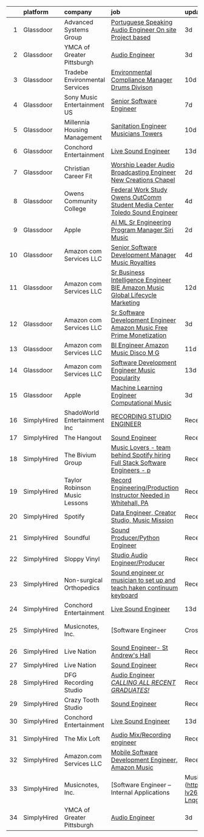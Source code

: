 

|    | platform    | company                        | job                                                                                                                                                                                                                                                                                                                                                                                                                                                                                                                                                                                                                                                                                                                                                                                                                                                                                                                                                                                                                                                                                                                                                                                                                                                                                                                                                                                                  | update_time   | location                            |
|---:|:------------|:-------------------------------|:-----------------------------------------------------------------------------------------------------------------------------------------------------------------------------------------------------------------------------------------------------------------------------------------------------------------------------------------------------------------------------------------------------------------------------------------------------------------------------------------------------------------------------------------------------------------------------------------------------------------------------------------------------------------------------------------------------------------------------------------------------------------------------------------------------------------------------------------------------------------------------------------------------------------------------------------------------------------------------------------------------------------------------------------------------------------------------------------------------------------------------------------------------------------------------------------------------------------------------------------------------------------------------------------------------------------------------------------------------------------------------------------------------|:--------------|:------------------------------------|
|  1 | Glassdoor   | Advanced Systems Group         | [Portuguese Speaking Audio Engineer  On site  Project based ](https://www.glassdoor.com/partner/jobListing.htm?pos=105&ao=1136043&s=58&guid=0000018311b68fe5aa88003a563ee6b1&src=GD_JOB_AD&t=SR&vt=w&ea=1&cs=1_cd870724&cb=1662449520878&jobListingId=1008115167829&jrtk=3-0-1gc8rd40dkbno801-1gc8rd410ih50800-f73c94eeb379ddaa-)                                                                                                                                                                                                                                                                                                                                                                                                                                                                                                                                                                                                                                                                                                                                                                                                                                                                                                                                                                                                                                                                    | 3d            | New York, NY                        |
|  2 | Glassdoor   | YMCA of Greater Pittsburgh     | [Audio Engineer](https://www.glassdoor.com/partner/jobListing.htm?pos=107&ao=1136043&s=58&guid=0000018311b68fe5aa88003a563ee6b1&src=GD_JOB_AD&t=SR&vt=w&ea=1&cs=1_9f260cca&cb=1662449520879&jobListingId=1008114357772&jrtk=3-0-1gc8rd40dkbno801-1gc8rd410ih50800-be22ce156af67502-)                                                                                                                                                                                                                                                                                                                                                                                                                                                                                                                                                                                                                                                                                                                                                                                                                                                                                                                                                                                                                                                                                                                 | 3d            | Pittsburgh, PA                      |
|  3 | Glassdoor   | Tradebe Environmental Services | [Environmental Compliance Manager   Drums Divison](https://www.glassdoor.com/partner/jobListing.htm?pos=101&ao=1110586&s=58&guid=0000018311b68fe5aa88003a563ee6b1&src=GD_JOB_AD&t=SR&vt=w&ea=1&cs=1_49250b9f&cb=1662449520878&jobListingId=1008097031200&cpc=C49818E30565E1C5&jrtk=3-0-1gc8rd40dkbno801-1gc8rd410ih50800-350b471dbde93889--6NYlbfkN0B8GMa3RntkcGxyDWRdkTUuLLAj--st5PucnHcqnp1DO9rMo_BsrPyYtpU35g_ETFHdGzxextAuqToqQi6LZRhLN7JYizBTPRZqUWW6jcAj9uRs95X9hY1-9LoQsyQvHb_AEPmM5u8bjVM0eMEg-vnwOw1Qn3zd7YziXxWsGHzD3fubhI0jsm0mpcWQ6dEZK9letv6jiBg13Ssg3sQxc2aM4lF0KoDWn7osCZu4m01evu5LYPJZAhLPYvbcF-LZ-9-AZZOuxM-HytpvfTFv9LAuGowVmJoA9oax6y1Lf3bx6OYSylVvGJ8jqFkrK9kHtJAuIakRB-lkBUkYFwSRg02vLIrMCmhxKTf4Lm_Mx3zy_0JXlSdXC4gkqu8Ie6bk0qh3_ooS0v8GSU-rarTdqeX7AHaGXXtKbsRB5_gawZ6zptrifm_n4YNM3_T4YTDjwl4J42kCrp0x56bBQnBynfjOWmh5g9jgCFAURXjbRonDzc4OIjLMN6qX6gbIo2gogLoYQoUhEUfKmWtLcCzv0zokEvBX9xNFVbwksJbeG91Tsu85AglizMH6)                                                                                                                                                                                                                                                                                                                                                                                                                                                          | 10d           | Millington, TN                      |
|  4 | Glassdoor   | Sony Music Entertainment US    | [Senior Software Engineer](https://www.glassdoor.com/partner/jobListing.htm?pos=113&ao=1136043&s=58&guid=0000018311b68fe5aa88003a563ee6b1&src=GD_JOB_AD&t=SR&vt=w&ea=1&cs=1_39760008&cb=1662449520879&jobListingId=1008101856547&jrtk=3-0-1gc8rd40dkbno801-1gc8rd410ih50800-6b457d7baf396945-)                                                                                                                                                                                                                                                                                                                                                                                                                                                                                                                                                                                                                                                                                                                                                                                                                                                                                                                                                                                                                                                                                                       | 7d            | New York, NY                        |
|  5 | Glassdoor   | Millennia Housing Management   | [Sanitation Engineer  Musicians Towers](https://www.glassdoor.com/partner/jobListing.htm?pos=115&ao=1136043&s=58&guid=0000018311b68fe5aa88003a563ee6b1&src=GD_JOB_AD&t=SR&vt=w&ea=1&cs=1_595ca1dc&cb=1662449520879&jobListingId=1008097376090&jrtk=3-0-1gc8rd40dkbno801-1gc8rd410ih50800-f8b3de04a6918d4f-)                                                                                                                                                                                                                                                                                                                                                                                                                                                                                                                                                                                                                                                                                                                                                                                                                                                                                                                                                                                                                                                                                          | 10d           | Cleveland, OH                       |
|  6 | Glassdoor   | Conchord Entertainment         | [Live Sound Engineer](https://www.glassdoor.com/partner/jobListing.htm?pos=102&ao=1110586&s=58&guid=0000018311b68fe5aa88003a563ee6b1&src=GD_JOB_AD&t=SR&vt=w&ea=1&cs=1_ee4080ef&cb=1662449520878&jobListingId=1008088946789&cpc=FA84DF7EA1EC2398&jrtk=3-0-1gc8rd40dkbno801-1gc8rd410ih50800-f3f9eea57a983ca9--6NYlbfkN0BKUou6V2sgnxTw0gblZcy6InCuwTZCwEAFzAfyAJpbl3ZjWBFMy83ezJfgF92Z-W5MXnXrnPDWMfXQEYAq_D2vGcDfAyY7IEHDPoY5h-YNlYusBjuP71PAU--4FBvdcRg4XYUnGEKdbLm9AWhIy_eUwBNmXKXtIKz3mbl7k_NEIwoUxK6dIpaqfV-f_KTJTC0ga0uozoc9rq0DFF-oOSHh0s8A4RLmKDr5y3QeaKZ3sHa3q4sydu5g_rDWxrWnF9MsTleO07FpToyTaDNcC8-NMuk1Z7wmSVdAvJ83CUR5IVxkSN3Cutz2TBRlCIGiaxi7L-SlwvCW73jYQcu4wS4iZ1nZyzjuO2EZQVQLzzvhiFQHtFhUHhNLlPZTZPvfYSjxKIip9-YqDYAjd3xqnXsOCEscvUYZpKdVpmui5WgyQn_c0jiAW57cQCZE4iHypBCjfp-X5ukYOt758-BbjwQwKt2CoujM4rMVQnS8dtx66wnVU4T89mqfQzG4PfRdjKQ%3D)                                                                                                                                                                                                                                                                                                                                                                                                                                                                                                                                         | 13d           | Boston, MA                          |
|  7 | Glassdoor   | Christian Career Fit           | [Worship Leader Audio   Broadcasting Engineer   New Creations Chapel](https://www.glassdoor.com/partner/jobListing.htm?pos=111&ao=1136043&s=58&guid=0000018311b68fe5aa88003a563ee6b1&src=GD_JOB_AD&t=SR&vt=w&ea=1&cs=1_86da114d&cb=1662449520879&jobListingId=1008115720654&jrtk=3-0-1gc8rd40dkbno801-1gc8rd410ih50800-467d6a52a6f83525-)                                                                                                                                                                                                                                                                                                                                                                                                                                                                                                                                                                                                                                                                                                                                                                                                                                                                                                                                                                                                                                                            | 2d            | Richmond, IN                        |
|  8 | Glassdoor   | Owens Community College        | [Federal Work Study  Owens OutComm Student Media Center Toledo  Sound Engineer](https://www.glassdoor.com/partner/jobListing.htm?pos=110&ao=1136043&s=58&guid=0000018311b68fe5aa88003a563ee6b1&src=GD_JOB_AD&t=SR&vt=w&cs=1_d7a2a611&cb=1662449520879&jobListingId=1008111376475&jrtk=3-0-1gc8rd40dkbno801-1gc8rd410ih50800-71b4937bcff34b83-)                                                                                                                                                                                                                                                                                                                                                                                                                                                                                                                                                                                                                                                                                                                                                                                                                                                                                                                                                                                                                                                       | 4d            | Toledo, OH                          |
|  9 | Glassdoor   | Apple                          | [AI ML   Sr Engineering Program Manager  Siri Music](https://www.glassdoor.com/partner/jobListing.htm?pos=103&ao=1110586&s=58&guid=0000018311b68fe5aa88003a563ee6b1&src=GD_JOB_AD&t=SR&vt=w&cs=1_06e293a6&cb=1662449520878&jobListingId=1008115940642&cpc=654405A9B1E0A9F5&jrtk=3-0-1gc8rd40dkbno801-1gc8rd410ih50800-809c7cf8beecd65c--6NYlbfkN0BvKrLyj5gPmtZO9T8euul8TCxuuKNOtzRJOomxnwSEodTz2Bc-sPZl1dBMH13w-jM9N6qTHIvrWC1BRq1o54dOXwL3ATM3A0cltl3iika3bcZ22vh2xcUnG0BDCq5TYnFLYFZm3VJVaY0oNGuS2NrkiSqDUF8yw5hZJ_f1587e83otGODl01nFBxx6s-CGFN7wj_1NDVuEmT1vVooiSpq7yDlg3wMOn3lq5dHWIZkbvEthGyftTGh77e39T19uMjAroskn8eBFlzhvW0lwHvw10kwa7jBIoLFv7lPpPbCX9E3C5Wii3l8QFsiSHjJ6xfwpjPiom4N-iEMRo5AaLlMlse-W_r_Nd81NnMkjAXcTYiAg6M3T7GzhLAfBthcRlVfyH6N_TfA2aTNPU-q-tc3QpFOemTqmUlBrK-mqf5Cw-Y-Jt8w5DJJTGDzIv2Idx0_VTmjAIKnKsL_dRM4AMFnHamFuwakRST4iV30W4r8NKVO2YkfBSKEHueD5LvmDGw82kZqwEVZ1Fk14IYZsNJHUmN3W0fZVxLtqJvUx1YONup7PiMhel91k7MCXVQ5tov2rT1FEyjCJtim-ispd0MHkxvCepi6QzEiqNiWpOEgudLK0np0bMJxwnBFksDeih4XROjxh78NvoD0Gj9J7xIedqPxxqHibUvhYUvILKsG2q_Z3eeyvWbyq7cQb98zrvRD5KFZJ6IEuiPc_VKYlrp5QYOdtOpd14igq2M_jSR6-ZtxPftTjkOn4XTOW8o1Y5c7-6-G73nNlKcXJWQU4mdDrALDUXcFS11YAhe_fYrSIOnrOaM-v2iOQXqTQQevHd1VwVii1dj72f6Hr2FfFOHsRP_KqqjxaRNJdcMTkbyNgLUWXrl0yp9Wr1SRyJUdq3_F7vrpDAtB_JyM--vLHjnmnG37Jh_Pqv2bKsfMKBKiqrBO1kaVbZQ8kcOEQbW6wrJmk-STJrtQ1TTvbnutvxEM30HcUGvWSh1gQTzmd46DbJQ%3D%3D) | 2d            | Seattle, WA                         |
| 10 | Glassdoor   | Amazon com Services LLC        | [Senior Software Development Manager  Music Royalties](https://www.glassdoor.com/partner/jobListing.htm?pos=114&ao=1136043&s=58&guid=0000018311b68fe5aa88003a563ee6b1&src=GD_JOB_AD&t=SR&vt=w&cs=1_fb407448&cb=1662449520879&jobListingId=1008111672177&jrtk=3-0-1gc8rd40dkbno801-1gc8rd410ih50800-ceb791d4a6054583-)                                                                                                                                                                                                                                                                                                                                                                                                                                                                                                                                                                                                                                                                                                                                                                                                                                                                                                                                                                                                                                                                                | 4d            | San Francisco, CA                   |
| 11 | Glassdoor   | Amazon com Services LLC        | [Sr  Business Intelligence Engineer  BIE   Amazon Music  Global Lifecycle Marketing](https://www.glassdoor.com/partner/jobListing.htm?pos=112&ao=1136043&s=58&guid=0000018311b68fe5aa88003a563ee6b1&src=GD_JOB_AD&t=SR&vt=w&cs=1_a87e48d1&cb=1662449520879&jobListingId=1008091801822&jrtk=3-0-1gc8rd40dkbno801-1gc8rd410ih50800-ac01524d5b23777d-)                                                                                                                                                                                                                                                                                                                                                                                                                                                                                                                                                                                                                                                                                                                                                                                                                                                                                                                                                                                                                                                  | 12d           | Culver City, CA                     |
| 12 | Glassdoor   | Amazon com Services LLC        | [Sr  Software Development Engineer   Amazon Music Free   Prime Monetization](https://www.glassdoor.com/partner/jobListing.htm?pos=109&ao=1136043&s=58&guid=0000018311b68fe5aa88003a563ee6b1&src=GD_JOB_AD&t=SR&vt=w&cs=1_7557c82b&cb=1662449520879&jobListingId=1008114645061&jrtk=3-0-1gc8rd40dkbno801-1gc8rd410ih50800-8cbb3d7f915d7c7e-)                                                                                                                                                                                                                                                                                                                                                                                                                                                                                                                                                                                                                                                                                                                                                                                                                                                                                                                                                                                                                                                          | 3d            | North Carolina                      |
| 13 | Glassdoor   | Amazon com Services LLC        | [BI Engineer  Amazon Music  Disco M G](https://www.glassdoor.com/partner/jobListing.htm?pos=108&ao=1136043&s=58&guid=0000018311b68fe5aa88003a563ee6b1&src=GD_JOB_AD&t=SR&vt=w&cs=1_6dc49a0a&cb=1662449520879&jobListingId=1008094524132&jrtk=3-0-1gc8rd40dkbno801-1gc8rd410ih50800-3310bf924143c91b-)                                                                                                                                                                                                                                                                                                                                                                                                                                                                                                                                                                                                                                                                                                                                                                                                                                                                                                                                                                                                                                                                                                | 11d           | New York, NY                        |
| 14 | Glassdoor   | Amazon com Services LLC        | [Software Development Engineer  Music Popularity](https://www.glassdoor.com/partner/jobListing.htm?pos=106&ao=1136043&s=58&guid=0000018311b68fe5aa88003a563ee6b1&src=GD_JOB_AD&t=SR&vt=w&cs=1_16905e9e&cb=1662449520878&jobListingId=1008088339861&jrtk=3-0-1gc8rd40dkbno801-1gc8rd410ih50800-bb4dfd6ed8595ac2-)                                                                                                                                                                                                                                                                                                                                                                                                                                                                                                                                                                                                                                                                                                                                                                                                                                                                                                                                                                                                                                                                                     | 13d           | San Francisco, CA                   |
| 15 | Glassdoor   | Apple                          | [Machine Learning Engineer  Computational Music](https://www.glassdoor.com/partner/jobListing.htm?pos=104&ao=1136043&s=58&guid=0000018311b68fe5aa88003a563ee6b1&src=GD_JOB_AD&t=SR&vt=w&cs=1_72134217&cb=1662449520878&jobListingId=1008115196637&jrtk=3-0-1gc8rd40dkbno801-1gc8rd410ih50800-fcd6d69c546b4832-)                                                                                                                                                                                                                                                                                                                                                                                                                                                                                                                                                                                                                                                                                                                                                                                                                                                                                                                                                                                                                                                                                      | 3d            | Portland, OR                        |
| 16 | SimplyHired | ShadoWorld Entertainment Inc   | [RECORDING STUDIO ENGINEER](https://www.simplyhired.com/job/LuUo1uNsflz97Kc2VUvstOqF-GlyVnesKKVECsAsCY7m3CzEC5ML1A?q=music+engineer)                                                                                                                                                                                                                                                                                                                                                                                                                                                                                                                                                                                                                                                                                                                                                                                                                                                                                                                                                                                                                                                                                                                                                                                                                                                                 | Recently      | Los Angeles, CA                     |
| 17 | SimplyHired | The Hangout                    | [Sound Engineer](https://www.simplyhired.com/job/pPtma4KfpJL8yv0IV160PCctZ7zJieTNPnwDrISJ5-REzhgDQyRTVw?q=music+engineer)                                                                                                                                                                                                                                                                                                                                                                                                                                                                                                                                                                                                                                                                                                                                                                                                                                                                                                                                                                                                                                                                                                                                                                                                                                                                            | Recently      | Myrtle Beach, SC                    |
| 18 | SimplyHired | The Bivium Group               | [Music Lovers - team behind Spotify hiring Full Stack Software Engineers - p](https://www.simplyhired.com/job/xwPIhzuTN5QU7HiZUxxulf6NVWJJFVEgQggMHrjRfTQugyKoDq1S5w?q=music+engineer)                                                                                                                                                                                                                                                                                                                                                                                                                                                                                                                                                                                                                                                                                                                                                                                                                                                                                                                                                                                                                                                                                                                                                                                                               | Recently      | Boston, MA                          |
| 19 | SimplyHired | Taylor Robinson Music Lessons  | [Record Engineering/Production Instructor Needed in Whitehall, PA](https://www.simplyhired.com/job/IsH7jqt2YnftYZxs_yj1u1OOA9vbgKe1wt_NOcbP6hAOxAlWjXJ8pg?q=music+engineer)                                                                                                                                                                                                                                                                                                                                                                                                                                                                                                                                                                                                                                                                                                                                                                                                                                                                                                                                                                                                                                                                                                                                                                                                                          | Recently      | Whitehall Township, PA              |
| 20 | SimplyHired | Spotify                        | [Data Engineer, Creator Studio, Music Mission](https://www.simplyhired.com/job/gx6_0Pe4pjCb2iMDm-oEabY8egsyZ1Ii5bgjJRk6_cKJ1o2Hf2rTOA?q=music+engineer)                                                                                                                                                                                                                                                                                                                                                                                                                                                                                                                                                                                                                                                                                                                                                                                                                                                                                                                                                                                                                                                                                                                                                                                                                                              | Recently      | New York, NY                        |
| 21 | SimplyHired | Soundful                       | [Sound Producer/Python Engineer](https://www.simplyhired.com/job/fKwTfqRWVzhZJJT6yoybTUB5_pL76wxlddnu6kqy2_naoU7JVaHVBQ?q=music+engineer)                                                                                                                                                                                                                                                                                                                                                                                                                                                                                                                                                                                                                                                                                                                                                                                                                                                                                                                                                                                                                                                                                                                                                                                                                                                            | Recently      | Remote                              |
| 22 | SimplyHired | Sloppy Vinyl                   | [Studio Audio Engineer/Producer](https://www.simplyhired.com/job/Kdl-5yM8HeN6q0mZViK5htFsWbPCKwZxHvqwr0-N2fNh64ebEC3ADw?q=music+engineer)                                                                                                                                                                                                                                                                                                                                                                                                                                                                                                                                                                                                                                                                                                                                                                                                                                                                                                                                                                                                                                                                                                                                                                                                                                                            | Recently      | Clifton, NJ                         |
| 23 | SimplyHired | Non-surgical Orthopedics       | [Sound engineer or musician to set up and teach haken continuum keyboard](https://www.simplyhired.com/job/7y5RxfWgvBhvD5ARANj7xR1wS24g3fPvxpYIHCnLHOc6p5-BJXdA0g?q=music+engineer)                                                                                                                                                                                                                                                                                                                                                                                                                                                                                                                                                                                                                                                                                                                                                                                                                                                                                                                                                                                                                                                                                                                                                                                                                   | Recently      | Hicksville, NY                      |
| 24 | SimplyHired | Conchord Entertainment         | [Live Sound Engineer](https://www.simplyhired.com/job/UEA40oo_tuyiPqvpC2XRNDDUAd6VWYQaSSZopTq90hge9e7ynS5vdw?q=music+engineer)                                                                                                                                                                                                                                                                                                                                                                                                                                                                                                                                                                                                                                                                                                                                                                                                                                                                                                                                                                                                                                                                                                                                                                                                                                                                       | 13d           | Boston, MA                          |
| 25 | SimplyHired | Musicnotes, Inc.               | [Software Engineer | Cross-Platform Apps | Music Industry](https://www.simplyhired.com/job/k8E4fg8SWWqgvPsk4kBA2CqJDhhUZAmYysUfvRGHibz7cVQEY9wzyw?q=music+engineer)                                                                                                                                                                                                                                                                                                                                                                                                                                                                                                                                                                                                                                                                                                                                                                                                                                                                                                                                                                                                                                                                                                                                                                                                                                  | Recently      | Remote                              |
| 26 | SimplyHired | Live Nation                    | [Sound Engineer- St Andrew's Hall](https://www.simplyhired.com/job/rdqQAUhc0-WnL9z3BapB3BobeklGRtz4jPuwLwebnSWrKDWSjkpmiQ?q=music+engineer)                                                                                                                                                                                                                                                                                                                                                                                                                                                                                                                                                                                                                                                                                                                                                                                                                                                                                                                                                                                                                                                                                                                                                                                                                                                          | Recently      | Detroit, MI                         |
| 27 | SimplyHired | Live Nation                    | [Sound Engineer](https://www.simplyhired.com/job/bbw4x89oPMtkrBctyDheYqQZ0L-XhCo4vFHHd3Shy7reZt1WcADa7Q?q=music+engineer)                                                                                                                                                                                                                                                                                                                                                                                                                                                                                                                                                                                                                                                                                                                                                                                                                                                                                                                                                                                                                                                                                                                                                                                                                                                                            | Recently      | North Myrtle Beach, SC +3 locations |
| 28 | SimplyHired | DFG Recording Studio           | [Audio Engineer *CALLING ALL RECENT GRADUATES!*](https://www.simplyhired.com/job/PiqGQxWLw6vUGDkTZbSgkQCJkK2Cpy_eGD64oksENeGPAesJ5YsuSA?q=music+engineer)                                                                                                                                                                                                                                                                                                                                                                                                                                                                                                                                                                                                                                                                                                                                                                                                                                                                                                                                                                                                                                                                                                                                                                                                                                            | Recently      | Orange, NJ                          |
| 29 | SimplyHired | Crazy Tooth Studio             | [Sound Engineer](https://www.simplyhired.com/job/kb_TW84WGkBYp6MVGX9lUxLrs43w7gogryWwVWg0cJ2HBhOE-9NzJQ?q=music+engineer)                                                                                                                                                                                                                                                                                                                                                                                                                                                                                                                                                                                                                                                                                                                                                                                                                                                                                                                                                                                                                                                                                                                                                                                                                                                                            | Recently      | Reno, NV                            |
| 30 | SimplyHired | Conchord Entertainment         | [Live Sound Engineer](https://www.simplyhired.com/job/UEA40oo_tuyiPqvpC2XRNDDUAd6VWYQaSSZopTq90hge9e7ynS5vdw?q=music+engineer)                                                                                                                                                                                                                                                                                                                                                                                                                                                                                                                                                                                                                                                                                                                                                                                                                                                                                                                                                                                                                                                                                                                                                                                                                                                                       | 13d           | Boston, MA                          |
| 31 | SimplyHired | The Mix Loft                   | [Audio Mix/Recording engineer](https://www.simplyhired.com/job/rIGHsg24O55jJJ8A9DMRFO6VT6NUvTOsIHmD2TpNycdZI4evhs-lig?q=music+engineer)                                                                                                                                                                                                                                                                                                                                                                                                                                                                                                                                                                                                                                                                                                                                                                                                                                                                                                                                                                                                                                                                                                                                                                                                                                                              | Recently      | Quincy, MA                          |
| 32 | SimplyHired | Amazon.com Services LLC        | [Mobile Software Development Engineer, Amazon Music](https://www.simplyhired.com/job/qpZ7cPNrZcyH3y7ATHRbNq2zJe1qRN6fP1y5rWh5cHJ7dL64YkvgZw?q=music+engineer)                                                                                                                                                                                                                                                                                                                                                                                                                                                                                                                                                                                                                                                                                                                                                                                                                                                                                                                                                                                                                                                                                                                                                                                                                                        | Recently      | Remote +3 locations                 |
| 33 | SimplyHired | Musicnotes, Inc.               | [Software Engineer – Internal Applications | Music Industry](https://www.simplyhired.com/job/CJj4BR8cQSu-lv26kchc9c99R6mB050UHH-Lnqgt3YQdfFX2vFlL3A?q=music+engineer)                                                                                                                                                                                                                                                                                                                                                                                                                                                                                                                                                                                                                                                                                                                                                                                                                                                                                                                                                                                                                                                                                                                                                                                                                                | Recently      | Remote                              |
| 34 | SimplyHired | YMCA of Greater Pittsburgh     | [Audio Engineer](https://www.simplyhired.com/job/OgZ6KiXBM-RiygPzz3nauPW9DwEf9lnt9VsrydRM2dWnodQD1SEwJw?q=music+engineer)                                                                                                                                                                                                                                                                                                                                                                                                                                                                                                                                                                                                                                                                                                                                                                                                                                                                                                                                                                                                                                                                                                                                                                                                                                                                            | 3d            | Pittsburgh, PA                      |